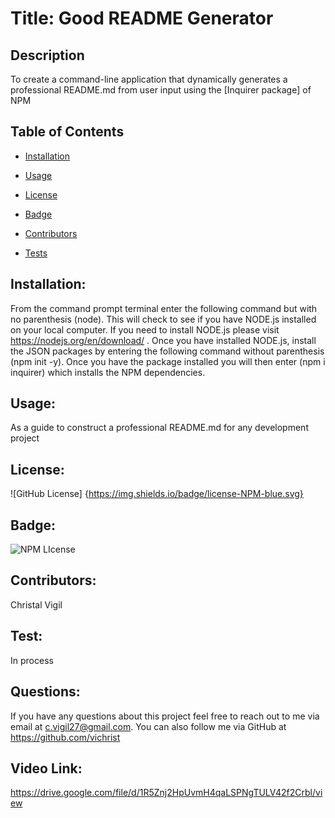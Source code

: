 
  #  Title: Good README Generator

  ## Description
  To create a command-line application that dynamically generates a professional README.md from user input using the [Inquirer package] of NPM

  ## Table of Contents

  * [Installation](#installation)

  * [Usage](#usage)

  * [License](#license)

  * [Badge](#badge)

  * [Contributors](#contributors)

  * [Tests](#tests)

   ## Installation:
  From the command prompt terminal enter the following command but with no parenthesis (node). This will check to see if you have NODE.js installed on your local computer. If you need to install NODE.js please visit https://nodejs.org/en/download/ . Once you have installed NODE.js, install the JSON packages by entering the following command without parenthesis (npm init -y). Once you have the package installed you will then enter (npm i inquirer) which installs the NPM dependencies.
 
  ## Usage:
  As a guide to construct a professional README.md for any development project
  
  ## License:
  ![GitHub License] {https://img.shields.io/badge/license-NPM-blue.svg}

  ## Badge: 
  ![NPM LIcense](https://img.shields.io/badge/License%20-NPM-red)

  ## Contributors:
  Christal Vigil   

  ## Test:
  In process

  ## Questions: 
  If you have any questions about this project feel free to reach out to me via email at c.vigil27@gmail.com. You can also follow me via GitHub at https://github.com/vichrist

  ## Video Link: 
  https://drive.google.com/file/d/1R5Znj2HpUvmH4qaLSPNgTULV42f2Crbl/view 
  